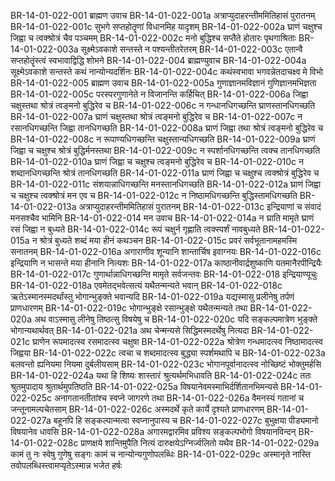 BR-14-01-022-001	ब्राह्मण उवाच
BR-14-01-022-001a	अत्राप्युदाहरन्तीममितिहासं पुरातनम्
BR-14-01-022-001c	सुभगे सप्तहोतॄणां विधानमिह यादृशम्
BR-14-01-022-002a	घ्राणं चक्षुश्च जिह्वा च त्वक्श्रोत्रं चैव पञ्चमम्
BR-14-01-022-002c	मनो बुद्धिश्च सप्तैते होतारः पृथगाश्रिताः
BR-14-01-022-003a	सूक्ष्मेऽवकाशे सन्तस्ते न पश्यन्तीतरेतरम्
BR-14-01-022-003c	एतान्वै सप्तहोतॄंस्त्वं स्वभावाद्विद्धि शोभने
BR-14-01-022-004	ब्राह्मण्युवाच
BR-14-01-022-004a	सूक्ष्मेऽवकाशे सन्तस्ते कथं नान्योन्यदर्शिनः
BR-14-01-022-004c	कथंस्वभावा भगवन्नेतदाचक्ष्व मे विभो
BR-14-01-022-005	ब्राह्मण उवाच
BR-14-01-022-005a	गुणाज्ञानमविज्ञानं गुणिज्ञानमभिज्ञता
BR-14-01-022-005c	परस्परगुणानेते न विजानन्ति कर्हिचित्
BR-14-01-022-006a	जिह्वा चक्षुस्तथा श्रोत्रं त्वङ्मनो बुद्धिरेव च
BR-14-01-022-006c	न गन्धानधिगच्छन्ति घ्राणस्तानधिगच्छति
BR-14-01-022-007a	घ्राणं चक्षुस्तथा श्रोत्रं त्वङ्मनो बुद्धिरेव च
BR-14-01-022-007c	न रसानधिगच्छन्ति जिह्वा तानधिगच्छति
BR-14-01-022-008a	घ्राणं जिह्वा तथा श्रोत्रं त्वङ्मनो बुद्धिरेव च
BR-14-01-022-008c	न रूपाण्यधिगच्छन्ति चक्षुस्तान्यधिगच्छति
BR-14-01-022-009a	घ्राणं जिह्वा च चक्षुश्च श्रोत्रं बुद्धिर्मनस्तथा
BR-14-01-022-009c	न स्पर्शानधिगच्छन्ति त्वक्च तानधिगच्छति
BR-14-01-022-010a	घ्राणं जिह्वा च चक्षुश्च त्वङ्मनो बुद्धिरेव च
BR-14-01-022-010c	न शब्दानधिगच्छन्ति श्रोत्रं तानधिगच्छति
BR-14-01-022-011a	घ्राणं जिह्वा च चक्षुश्च त्वक्श्रोत्रं बुद्धिरेव च
BR-14-01-022-011c	संशयान्नाधिगच्छन्ति मनस्तानधिगच्छति
BR-14-01-022-012a	घ्राणं जिह्वा च चक्षुश्च त्वक्श्रोत्रं मन एव च
BR-14-01-022-012c	न निष्ठामधिगच्छन्ति बुद्धिस्तामधिगच्छति
BR-14-01-022-013a	अत्राप्युदाहरन्तीममितिहासं पुरातनम्
BR-14-01-022-013c	इन्द्रियाणां च संवादं मनसश्चैव भामिनि
BR-14-01-022-014	मन उवाच
BR-14-01-022-014a	न घ्राति मामृते घ्राणं रसं जिह्वा न बुध्यते
BR-14-01-022-014c	रूपं चक्षुर्न गृह्णाति त्वक्स्पर्शं नावबुध्यते
BR-14-01-022-015a	न श्रोत्रं बुध्यते शब्दं मया हीनं कथञ्चन
BR-14-01-022-015c	प्रवरं सर्वभूतानामहमस्मि सनातनम्
BR-14-01-022-016a	अगाराणीव शून्यानि शान्तार्चिष इवाग्नयः
BR-14-01-022-016c	इन्द्रियाणि न भासन्ते मया हीनानि नित्यशः
BR-14-01-022-017a	काष्ठानीवार्द्रशुष्काणि यतमानैरपीन्द्रियैः
BR-14-01-022-017c	गुणार्थान्नाधिगच्छन्ति मामृते सर्वजन्तवः
BR-14-01-022-018	इन्द्रियाण्यूचुः
BR-14-01-022-018a	एवमेतद्भवेत्सत्यं यथैतन्मन्यते भवान्
BR-14-01-022-018c	ऋतेऽस्मानस्मदर्थांस्तु भोगान्भुङ्क्ते भवान्यदि
BR-14-01-022-019a	यद्यस्मासु प्रलीनेषु तर्पणं प्राणधारणम्
BR-14-01-022-019c	भोगान्भुङ्क्षे रसान्भुङ्क्षे यथैतन्मन्यते तथा
BR-14-01-022-020a	अथ वाऽस्मासु लीनेषु तिष्ठत्सु विषयेषु च
BR-14-01-022-020c	यदि सङ्कल्पमात्रेण भुङ्क्ते भोगान्यथार्थवत्
BR-14-01-022-021a	अथ चेन्मन्यसे सिद्धिमस्मदर्थेषु नित्यदा
BR-14-01-022-021c	घ्राणेन रूपमादत्स्व रसमादत्स्व चक्षुषा
BR-14-01-022-022a	श्रोत्रेण गन्धमादत्स्व निष्ठामादत्स्व जिह्वया
BR-14-01-022-022c	त्वचा च शब्दमादत्स्व बुद्ध्या स्पर्शमथापि च
BR-14-01-022-023a	बलवन्तो ह्यनियमा नियमा दुर्बलीयसाम्
BR-14-01-022-023c	भोगानपूर्वानादत्स्व नोच्छिष्टं भोक्तुमर्हसि
BR-14-01-022-024a	यथा हि शिष्यः शास्तारं श्रुत्यर्थमभिधावति
BR-14-01-022-024c	ततः श्रुतमुपादाय श्रुतार्थमुपतिष्ठति
BR-14-01-022-025a	विषयानेवमस्माभिर्दर्शितानभिमन्यसे
BR-14-01-022-025c	अनागतानतीतांश्च स्वप्ने जागरणे तथा
BR-14-01-022-026a	वैमनस्यं गतानां च जन्तूनामल्पचेतसाम्
BR-14-01-022-026c	अस्मदर्थे कृते कार्ये दृश्यते प्राणधारणम्
BR-14-01-022-027a	बहूनपि हि सङ्कल्पान्मत्वा स्वप्नानुपास्य च
BR-14-01-022-027c	बुभुक्षया पीड्यमानो विषयानेव धावसि
BR-14-01-022-028a	अगारमद्वारमिव प्रविश्य सङ्कल्पभोगो विषयानविन्दन्
BR-14-01-022-028c	प्राणक्षये शान्तिमुपैति नित्यं दारुक्षयेऽग्निर्ज्वलितो यथैव
BR-14-01-022-029a	कामं तु नः स्वेषु गुणेषु सङ्गः कामं च नान्योन्यगुणोपलब्धिः
BR-14-01-022-029c	अस्मानृते नास्ति तवोपलब्धिस्त्वामप्यृतेऽस्मान्न भजेत हर्षः
